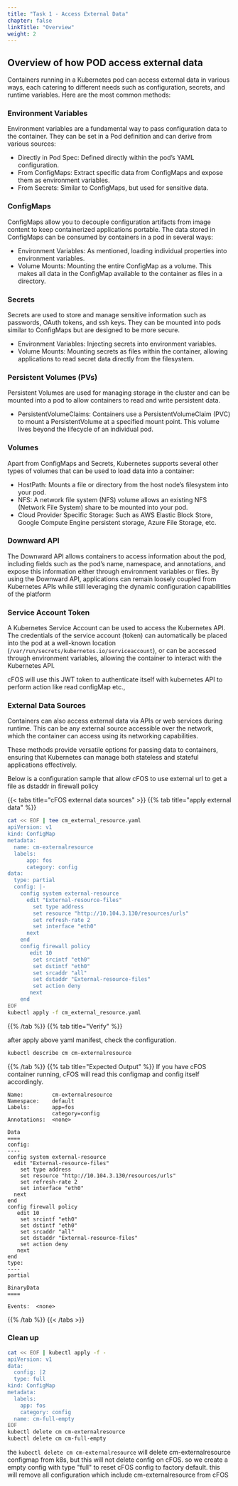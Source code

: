```yaml
---
title: "Task 1 - Access External Data"
chapter: false
linkTitle: "Overview"
weight: 2
---
```

## Overview of how POD access external data

Containers running in a Kubernetes pod can access external data in various ways, each catering to different needs such as configuration, secrets, and runtime variables. Here are the most common methods:

### Environment Variables
Environment variables are a fundamental way to pass configuration data to the container. They can be set in a Pod definition and can derive from various sources:
- Directly in Pod Spec: Defined directly within the pod’s YAML configuration.
- From ConfigMaps: Extract specific data from ConfigMaps and expose them as environment variables.
- From Secrets: Similar to ConfigMaps, but used for sensitive data.

### ConfigMaps
ConfigMaps allow you to decouple configuration artifacts from image content to keep containerized applications portable. The data stored in ConfigMaps can be consumed by containers in a pod in several ways:
- Environment Variables: As mentioned, loading individual properties into environment variables.
- Volume Mounts: Mounting the entire ConfigMap as a volume. This makes all data in the ConfigMap available to the container as files in a directory.

### Secrets
Secrets are used to store and manage sensitive information such as passwords, OAuth tokens, and ssh keys. They can be mounted into pods similar to ConfigMaps but are designed to be more secure.
- Environment Variables: Injecting secrets into environment variables.
- Volume Mounts: Mounting secrets as files within the container, allowing applications to read secret data directly from the filesystem.

### Persistent Volumes (PVs)
Persistent Volumes are used for managing storage in the cluster and can be mounted into a pod to allow containers to read and write persistent data.
- PersistentVolumeClaims: Containers use a PersistentVolumeClaim (PVC) to mount a PersistentVolume at a specified mount point. This volume lives beyond the lifecycle of an individual pod.

### Volumes
Apart from ConfigMaps and Secrets, Kubernetes supports several other types of volumes that can be used to load data into a container:
- HostPath: Mounts a file or directory from the host node’s filesystem into your pod.
- NFS: A network file system (NFS) volume allows an existing NFS (Network File System) share to be mounted into your pod.
- Cloud Provider Specific Storage: Such as AWS Elastic Block Store, Google Compute Engine persistent storage, Azure File Storage, etc.

### Downward API
The Downward API allows containers to access information about the pod, including fields such as the pod’s name, namespace, and annotations, and expose this information either through environment variables or files.
By using the Downward API, applications can remain loosely coupled from Kubernetes APIs while still leveraging the dynamic configuration capabilities of the platform

### Service Account Token
A Kubernetes Service Account can be used to access the Kubernetes API. The credentials of the service account (token) can automatically be placed into the pod at a well-known location (`/var/run/secrets/kubernetes.io/serviceaccount`), or can be accessed through environment variables, allowing the container to interact with the Kubernetes API.

cFOS will use this JWT token to authenticate itself with kubernetes API to perform action like read configMap etc., 


### External Data Sources
Containers can also access external data via APIs or web services during runtime. This can be any external source accessible over the network, which the container can access using its networking capabilities.

These methods provide versatile options for passing data to containers, ensuring that Kubernetes can manage both stateless and stateful applications effectively.

Below is a configuration sample that allow cFOS to use external url to get a file as dstaddr in firewall policy

{{< tabs title="cFOS external data sources" >}}
{{% tab title="apply external data" %}}
```bash
cat << EOF | tee cm_external_resource.yaml 
apiVersion: v1
kind: ConfigMap
metadata:
  name: cm-externalresource
  labels:
      app: fos
      category: config
data:
  type: partial
  config: |-
    config system external-resource
      edit "External-resource-files"
        set type address
        set resource "http://10.104.3.130/resources/urls"
        set refresh-rate 2
        set interface "eth0"
      next
    end
    config firewall policy
       edit 10
        set srcintf "eth0"
        set dstintf "eth0"
        set srcaddr "all"
        set dstaddr "External-resource-files"
        set action deny
       next
    end
EOF
kubectl apply -f cm_external_resource.yaml
```
{{% /tab %}}
{{% tab title="Verify" %}}

after apply above yaml manifest, check the configuration.
```bash
kubectl describe cm cm-externalresource
```
{{% /tab %}}
{{% tab title="Expected Output" %}}
If you have cFOS container running, cFOS will read this configmap and config itself accordingly.
```tableGen
Name:         cm-externalresource
Namespace:    default
Labels:       app=fos
              category=config
Annotations:  <none>

Data
====
config:
----
config system external-resource
  edit "External-resource-files"
    set type address
    set resource "http://10.104.3.130/resources/urls"
    set refresh-rate 2
    set interface "eth0"
  next
end
config firewall policy
   edit 10
    set srcintf "eth0"
    set dstintf "eth0"
    set srcaddr "all"
    set dstaddr "External-resource-files"
    set action deny
   next
end
type:
----
partial

BinaryData
====

Events:  <none>
```
{{% /tab %}}
{{< /tabs >}}


### Clean up

```bash
cat << EOF | kubectl apply -f - 
apiVersion: v1
data:
  config: |2
  type: full
kind: ConfigMap
metadata:
  labels:
    app: fos
    category: config
  name: cm-full-empty
EOF
kubectl delete cm cm-externalresource
kubectl delete cm cm-full-empty
```

the `kubectl delete cm cm-externalresource` will delete cm-externalresource configmap from k8s, but this will not delete config on cFOS. so we create a empty config with type "full" to reset cFOS config to factory default. this will remove all configuration which include cm-externalresource from cFOS

 

